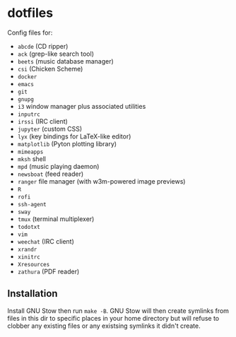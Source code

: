 # dotfiles

Config files for:

* `abcde` (CD ripper)
* `ack` (grep-like search tool)
* `beets` (music database manager)
* `csi` (Chicken Scheme)
* `docker`
* `emacs`
* `git`
* `gnupg`
* `i3` window manager plus associated utilities
* `inputrc`
* `irssi` (IRC client)
* `jupyter` (custom CSS)
* `lyx` (key bindings for LaTeX-like editor)
* `matplotlib` (Pyton plotting library)
* `mimeapps`
* `mksh` shell
* `mpd` (music playing daemon)
* `newsboat` (feed reader)
* `ranger` file manager (with w3m-powered image previews)
* `R`
* `rofi`
* `ssh-agent`
* `sway`
* `tmux` (terminal multiplexer)
* `todotxt`
* `vim`
* `weechat` (IRC client)
* `xrandr`
* `xinitrc`
* `Xresources`
* `zathura` (PDF reader)

## Installation

Install GNU Stow then run `make -B`. 
GNU Stow will then create symlinks from files in this dir to specific places in your home directory 
but will refuse to clobber any existing files or any existsing symlinks it didn't create.
